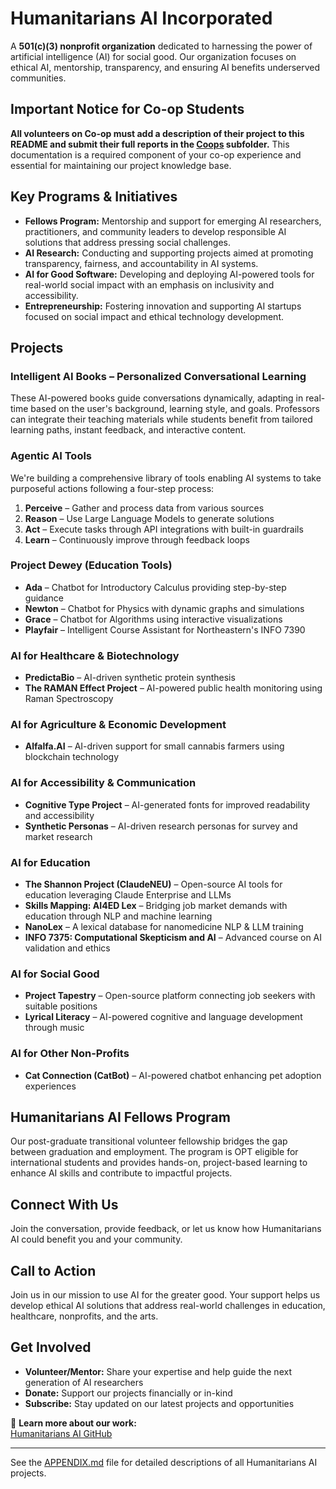 # **Humanitarians AI Incorporated**

A **501(c)(3) nonprofit organization** dedicated to harnessing the power of artificial intelligence (AI) for social good. Our organization focuses on ethical AI, mentorship, transparency, and ensuring AI benefits underserved communities.

## **Important Notice for Co-op Students**

**All volunteers on Co-op must add a description of their project to this README and submit their full reports in the [Coops](./Coops) subfolder.** This documentation is a required component of your co-op experience and essential for maintaining our project knowledge base.

## **Key Programs & Initiatives**

- **Fellows Program:** Mentorship and support for emerging AI researchers, practitioners, and community leaders to develop responsible AI solutions that address pressing social challenges.
- **AI Research:** Conducting and supporting projects aimed at promoting transparency, fairness, and accountability in AI systems.
- **AI for Good Software:** Developing and deploying AI-powered tools for real-world social impact with an emphasis on inclusivity and accessibility.
- **Entrepreneurship:** Fostering innovation and supporting AI startups focused on social impact and ethical technology development.

## **Projects**

### **Intelligent AI Books – Personalized Conversational Learning**
These AI-powered books guide conversations dynamically, adapting in real-time based on the user's background, learning style, and goals. Professors can integrate their teaching materials while students benefit from tailored learning paths, instant feedback, and interactive content.

### **Agentic AI Tools**
We're building a comprehensive library of tools enabling AI systems to take purposeful actions following a four-step process:
1. **Perceive** – Gather and process data from various sources
2. **Reason** – Use Large Language Models to generate solutions
3. **Act** – Execute tasks through API integrations with built-in guardrails
4. **Learn** – Continuously improve through feedback loops

### **Project Dewey (Education Tools)**
- **Ada** – Chatbot for Introductory Calculus providing step-by-step guidance
- **Newton** – Chatbot for Physics with dynamic graphs and simulations
- **Grace** – Chatbot for Algorithms using interactive visualizations
- **Playfair** – Intelligent Course Assistant for Northeastern's INFO 7390

### **AI for Healthcare & Biotechnology**
- **PredictaBio** – AI-driven synthetic protein synthesis
- **The RAMAN Effect Project** – AI-powered public health monitoring using Raman Spectroscopy

### **AI for Agriculture & Economic Development**
- **Alfalfa.AI** – AI-driven support for small cannabis farmers using blockchain technology

### **AI for Accessibility & Communication**
- **Cognitive Type Project** – AI-generated fonts for improved readability and accessibility
- **Synthetic Personas** – AI-driven research personas for survey and market research

### **AI for Education**
- **The Shannon Project (ClaudeNEU)** – Open-source AI tools for education leveraging Claude Enterprise and LLMs
- **Skills Mapping: AI4ED Lex** – Bridging job market demands with education through NLP and machine learning
- **NanoLex** – A lexical database for nanomedicine NLP & LLM training
- **INFO 7375: Computational Skepticism and AI** – Advanced course on AI validation and ethics

### **AI for Social Good**
- **Project Tapestry** – Open-source platform connecting job seekers with suitable positions
- **Lyrical Literacy** – AI-powered cognitive and language development through music

### **AI for Other Non-Profits**
- **Cat Connection (CatBot)** – AI-powered chatbot enhancing pet adoption experiences

## **Humanitarians AI Fellows Program**
Our post-graduate transitional volunteer fellowship bridges the gap between graduation and employment. The program is OPT eligible for international students and provides hands-on, project-based learning to enhance AI skills and contribute to impactful projects.

## **Connect With Us**
Join the conversation, provide feedback, or let us know how Humanitarians AI could benefit you and your community.

## **Call to Action**
Join us in our mission to use AI for the greater good. Your support helps us develop ethical AI solutions that address real-world challenges in education, healthcare, nonprofits, and the arts.

## **Get Involved**
- **Volunteer/Mentor:** Share your expertise and help guide the next generation of AI researchers
- **Donate:** Support our projects financially or in-kind
- **Subscribe:** Stay updated on our latest projects and opportunities

🔗 **Learn more about our work:**  
[Humanitarians AI GitHub](https://github.com/nikbearbrown/Humanitarians_AI)

---

See the [APPENDIX.md](./APPENDIX.md) file for detailed descriptions of all Humanitarians AI projects.
